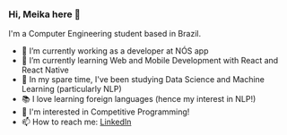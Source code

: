### Hi, Meika here 👋

<!--
**olvrmei/olvrmei** is a ✨ _special_ ✨ repository because its `README.md` (this file) appears on your GitHub profile.

Here are some ideas to get you started:
-->

I'm a Computer Engineering student based in Brazil.
- 🔭 I’m currently working as a developer at NÓS app
- 🌱 I’m currently learning Web and Mobile Development with React and React Native
- 🤖 In my spare time, I've been studying Data Science and Machine Learning (particularly NLP)
- 📚 I love learning foreign languages (hence my interest in NLP!)
- 💬 I'm interested in Competitive Programming!
- 📫 How to reach me: [LinkedIn](https://www.linkedin.com/in/meikaf/)

